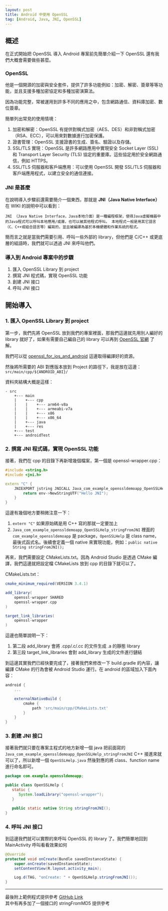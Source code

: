 ```yaml
---
layout: post
title: Android 中使用 OpenSSL
tag: [Android, Java, JNI, OpenSSL]
---
```


## 概述
在正式開始把 OpenSSL 導入 Android 專案前先簡單介紹一下 OpenSSL 還有我們大概會需要做些甚麼。

### OpenSSL
他是一個開源的加密與安全套件，提供了許多功能例如：加密、解密、簽章等等功能，並且支援多種加密協定和多種加密演算法。

因為功能完整，常被運用到許多不同的應用之中，包含網路通信、資料庫加密、數位簽章。

簡單列出常見的使用情境：
1. 加密和解密：OpenSSL 有提供對稱式加密（AES、DES）和非對稱式加密（RSA、ECC），可以用來對數據進行加密保護。
2. 證書管理：OpenSSL 支援證書的生成、簽名、驗證以及存儲。
3. SSL/TLS 實現：OpenSSL 是許多網路應用中實現安全 Socket Layer (SSL) 和 Transport Layer Security (TLS) 協定的重要庫。這些協定用於安全網路通信，例如 HTTPS。
4. SSL/TLS 伺服器和客戶端應用：可以使用 OpenSSL 開發 SSL/TLS 伺服器和客戶端應用程式，以建立安全的通信連接。

### JNI 是甚麼
在說明導入步驟前還需要簡介一個東西，那就是 **JNI（Java Native Interface）**
在 WIKI 的說明中可以看到：
```
JNI （Java Native Interface，Java本地介面）是一種編程框架，使得Java虛擬機器中的Java程式可以呼叫本地應用/或庫，也可以被其他程式呼叫。 本地程式一般是用其它語言（C、C++或組合語言等）編寫的，並且被編譯為基於本機硬體和作業系統的程式。
```
簡而言之就是當我們需要引用、呼叫一些外部的 library，但他們是 C/C++ 或更底層的組語時，我們就可以透過 JNI 來呼叫他們。

### 導入到 Android 專案中的步驟
1. 匯入 OpenSSL Library 到 project
2. 撰寫 JNI 程式碼，實現 OpenSSL 功能
3. 創建 JNI 接口
4. 呼叫 JNI 接口

## 開始導入
### 1. 匯入 OpenSSL Library 到 project
第一步，我們先將 OpenSSL 放到我們的專案裡面，那我們這邊就先用別人編好的 library 就好了，如果有需要自己編自己的 library 可以再到 [OpenSSL 官網](https://www.openssl.org/) 了解。

我們可以從 [openssl_for_ios_and_android](https://github.com/leenjewel/openssl_for_ios_and_android) 這邊取得編譯好的資源。

然後將所需要的 ABI 對應版本放到 Project 的路徑下，我是放在這邊：
`src/main/cpp/${ANDROID_ABI}/`

資料夾結構大概是這樣：
```
- src
    +--- main
    |    +--- cpp
    |    |    +--- arm64-v8a
    |    |    +--- armeabi-v7a
    |    |    +--- x86
    |    |    +--- x86_64
    |    +--- java
    |    +--- res
    +--- test
    +--- androidTest
```

### 2. 撰寫 JNI 程式碼，實現 OpenSSL 功能
接著，我們在 cpp 的目錄下再新增幾個檔案，第一個是 openssl-wrapper.cpp：

``` cpp
#include <string.h>
#include <jni.h>

extern "C" {
    JNIEXPORT jstring JNICALL Java_com_example_openssldemoapp_OpenSSLHelp_stringFromJNI(JNIEnv *env, jclass clazz) {
        return env->NewStringUTF("Hello JNI");
    }
}
```

這邊有幾個地方要稍微注意一下：
1. `extern "C"` 如果原始碼是用 C++ 寫的那就一定要加上
2. `Java_com_example_openssldemoapp_OpenSSLHelp_stringFromJNI` 裡面的 `com_example_openssldemoapp` 是 package，`OpenSSLHelp` 是 class name，最後式函式名。後續會定義一個 native 來實現功能，例如：`public native String stringFromJNI();`

再來，我們需要設定 CMakeLists.txt。因為 Android Studio 是透過 CMake 編譯，我們這邊就把設定檔 CMakeLists 放到 cpp 的目錄下就可以了。

CMakeLists.txt：
``` gradle
cmake_minimum_required(VERSION 3.4.1)

add_library(
    openssl-wrapper SHARED
    openssl-wrapper.cpp
)

target_link_libraries(
    openssl-wrapper
)
```

這邊也簡單說明一下：
1. 第二段 add_library 會將 .cpp/.c/.cc 的文件生成 .a 的靜態 library
2. 第三段 target_link_libraries 會對 add_library 生成的文件進行鏈結

到這邊其實我們已經快要完成了，接著我們來修改一下 build.gradle 的內容，讓編譯 CMake 的行為會被 Android Studio 運行。在 android 的區域加入下面內容：

``` gradle
android {
    ...

    externalNativeBuild {
        cmake {
            path 'src/main/cpp/CMakeLists.txt'
        }
    }
}
```

### 3. 創建 JNI 接口
接著我們就只要在專案主程式的地方新增一個 java 把前面寫的 `Java_com_example_openssldemoapp_OpenSSLHelp_stringFromJNI` C++ 接進來就可以了，所以新增一個 `OpenSSLHelp.java` 然後對應的將 class、function name 進行命名即可。

``` java
package com.example.openssldemoapp;

public class OpenSSLHelp {
   static {
      System.loadLibrary("openssl-wrapper");
   }

   public static native String stringFromJNI();
}
```

### 4. 呼叫 JNI 接口
到這邊我們就可以實際的來呼叫 OpenSSL 的 library 了。我們簡單地回到 MainActivity 呼叫看看效果如何

``` java
@Override
protected void onCreate(Bundle savedInstanceState) {
    super.onCreate(savedInstanceState);
    setContentView(R.layout.activity_main);

    Log.d(TAG, "onCreate: " + OpenSSLHelp.stringFromJNI());
}
```

---

最後附上範例程式提供參考 [GitHub Link](http://) \
其中有再多加了一個接口的 stringFromMD5 提供參考
